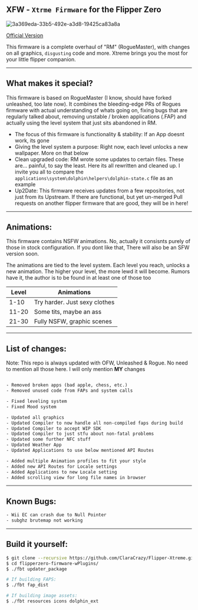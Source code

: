 ## XFW - `Xtrme Firmware` for the Flipper Zero
![3a369eda-33b5-492e-a3d8-19425ca83a8a](https://user-images.githubusercontent.com/55334727/208327285-07abf8e9-7f11-491e-8c17-6fbbae4a5752.png)

[Official Version](https://github.com/flipperdevices/flipperzero-firmware)


This firmware is a complete overhaul of "RM" (RogueMaster), with changes on all graphics, `disgusting` code and more. Xtreme brings you the most for your little flipper companion.

-----

## What makes it special?

This firmware is based on RogueMaster (I know, should have forked unleashed, too late now). It combines the bleeding-edge PRs of Rogues firmware with actual understanding of whats going on, fixing bugs that are regularly talked about, removing unstable / broken applications (.FAP) and actually using the level system that just sits abandoned in RM.

- The focus of this firmware is functionality & stability: If an App doesnt work, its gone
- Giving the level system a purpose: Right now, each level unlocks a new wallpaper. More on that below
- Clean upgraded code: RM wrote some updates to certain files. These are... painful, to say the least. Here its all rewritten and cleaned up. I invite you all to compare the `applications\system\dolphin\helpers\dolphin-state.c` file as an example
- Up2Date: This firmware receives updates from a few repositories, not just from its Upstream. If there are functional, but yet un-merged Pull requests on another flipper firmware that are good, they will be in here!


-----

## Animations:

This firmware contains NSFW animations. No, actually it consisnts purely of those in stock configuration. If you dont like that, There will also be an SFW version soon.

The animations are tied to the level system. Each level you reach, unlocks a new animation. The higher your level, the more lewd it will become. Rumors have it, the author is to be found in at least one of those too

| Level  | Animations |
| ------------- | ------------- |
| 1-10  | Try harder. Just sexy clothes |
| 11-20 | Some tits, maybe an ass |
| 21-30 | Fully NSFW, graphic scenes |
-----

## List of changes:

Note: This repo is always updated with OFW, Unleashed & Rogue. No need to mention all those here. I will only mention **MY** changes

```txt

- Removed broken apps (bad apple, chess, etc.)
- Removed unused code from FAPs and system calls

- Fixed leveling system
- Fixed Mood system

- Updated all graphics
- Updated Compiler to now handle all non-compiled faps during build
- Updated Compiler to accept WIP SDK 
- Updated Compiler to just stfu about non-fatal problems
- Updated some further NFC stuff
- Updated Weather App
- Updated Applications to use below mentioned API Routes

- Added multiple Animation profiles to fit your style
- Added new API Routes for Locale settings
- Added Applications to new Locale setting
- Added scrolling view for long file names in browser
```

----

## Known Bugs:

```txt
- Wii EC can crash due to Null Pointer
- subghz brutemap not working
```

----

## Build it yourself:

```bash
$ git clone --recursive https://github.com/ClaraCrazy/Flipper-Xtreme.git
$ cd flipperzero-firmware-wPlugins/
$ ./fbt updater_package

# If building FAPS:
$ ./fbt fap_dist

# If building image assets:
$ ./fbt resources icons dolphin_ext
```
